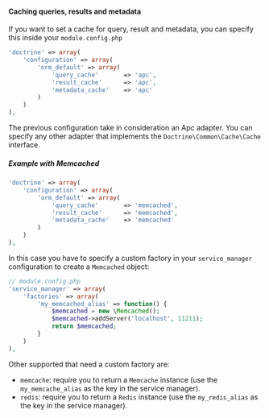 #### Caching queries, results and metadata

If you want to set a cache for query, result and metadata, you can specify this inside your `module.config.php`

```php
'doctrine' => array(
    'configuration' => array(
        'orm_default' => array(
            'query_cache'       => 'apc',
            'result_cache'      => 'apc',
            'metadata_cache'    => 'apc'
        )
    )
),
```

The previous configuration take in consideration an Apc adapter. You can specify any other adapter that implements
the `Doctrine\Common\Cache\Cache` interface.

##### Example with Memcached

```php
'doctrine' => array(
    'configuration' => array(
        'orm_default' => array(
            'query_cache'       => 'memcached',
            'result_cache'      => 'memcached',
            'metadata_cache'    => 'memcached'
        )
    )
),
```

In this case you have to specify a custom factory in your `service_manager` configuration to create a
`Memcached` object:

```php
// module.config.php
'service_manager' => array(
    'factories' => array(
        'my_memcached_alias' => function() {
            $memcached = new \Memcached();
            $memcached->addServer('localhost', 11211);
            return $memcached;
        }
    )
),
```

Other supported that need a custom factory are:

* `memcache`: require you to return a `Memcache` instance (use the `my_memcache_alias` as the key in the
service manager).
* `redis`: require you to return a `Redis` instance (use the `my_redis_alias` as the key in the service manager).